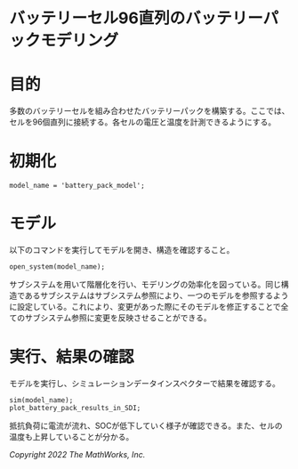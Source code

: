 # バッテリーセル96直列のバッテリーパックモデリング
# 目的


多数のバッテリーセルを組み合わせたバッテリーパックを構築する。ここでは、セルを96個直列に接続する。各セルの電圧と温度を計測できるようにする。


# 初期化

```matlab:Code
model_name = 'battery_pack_model';
```

# モデル


以下のコマンドを実行してモデルを開き、構造を確認すること。



```matlab:Code
open_system(model_name);
```



サブシステムを用いて階層化を行い、モデリングの効率化を図っている。同じ構造であるサブシステムはサブシステム参照により、一つのモデルを参照するように設定している。これにより、変更があった際にそのモデルを修正することで全てのサブシステム参照に変更を反映させることができる。


# 実行、結果の確認


モデルを実行し、シミュレーションデータインスペクターで結果を確認する。



```matlab:Code
sim(model_name);
plot_battery_pack_results_in_SDI;
```



抵抗負荷に電流が流れ、SOCが低下していく様子が確認できる。また、セルの温度も上昇していることが分かる。


  


*Copyright 2022 The MathWorks, Inc.*



